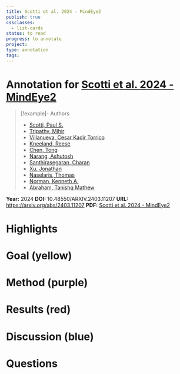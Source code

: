 ```yaml
---
title: Scotti et al. 2024 - MindEye2
publish: true
cssclasses:
  - list-cards
status: to read
progress: to annotate
project:
type: annotation
tags:
---
```

# Annotation for [Scotti et al. 2024 - MindEye2](Papers/References/Scotti%20et%20al.%202024%20-%20MindEye2)

> [!example]- Authors
> - [Scotti, Paul S.](Scotti%2C%20Paul%20S.)
> - [Tripathy, Mihir](Tripathy%2C%20Mihir)
> - [Villanueva, Cesar Kadir Torrico](Villanueva%2C%20Cesar%20Kadir%20Torrico)
> - [Kneeland, Reese](Kneeland%2C%20Reese)
> - [Chen, Tong](Chen%2C%20Tong)
> - [Narang, Ashutosh](Narang%2C%20Ashutosh)
> - [Santhirasegaran, Charan](Santhirasegaran%2C%20Charan)
> - [Xu, Jonathan](Xu%2C%20Jonathan)
> - [Naselaris, Thomas](Naselaris%2C%20Thomas)
> - [Norman, Kenneth A.](Norman%2C%20Kenneth%20A.)
> - [Abraham, Tanishq Mathew](Abraham%2C%20Tanishq%20Mathew)

**Year:** 2024
**DOI:** 10.48550/ARXIV.2403.11207
**URL:** https://arxiv.org/abs/2403.11207
**PDF:** [Scotti et al. 2024 - MindEye2](Papers/PDFs/Scotti%20et%20al.%202024%20-%20MindEye2%20Shared-Subject%20Models%20Enable%20fMRI-To-Image%20With%201%20Hour%20of%20Data.pdf)

# Highlights


# Goal (yellow)


# Method (purple)


# Results (red)


# Discussion (blue)


# Questions

